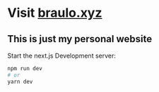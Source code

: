 # Visit [braulo.xyz](https://braulo.xyz)

## This is just my personal website

Start the next.js Development server:

```bash
npm run dev
# or
yarn dev
```
